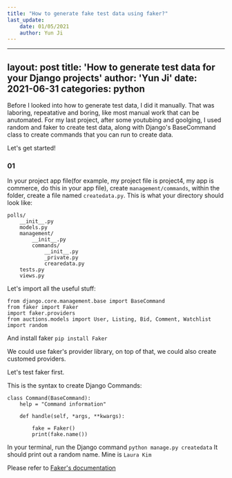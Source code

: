 ```yaml
---
title: "How to generate fake test data using faker?"
last_update: 
    date: 01/05/2021
    author: Yun Ji
---
```


---
layout: post
title: 'How to generate test data for your Django projects'
author: 'Yun Ji'
date: 2021-06-31
categories: python
---

Before I looked into how to generate test data, I did it manually. That was laboring, repeatative and boring, like most manual work that can be anutomated.
For my last project, after some youtubing and goolging, I used random and faker to create test data, along with Django's BaseCommand class to create commands
that you can run to create data.

Let's get started!

### 01

In your project app file(for example, my project file is project4, my app is commerce, do this in your app file), create `management/commands`,
within the folder, create a file named `createdata.py`.
This is what your directory should look like:

```
polls/
    __init__.py
    models.py
    management/
        __init__.py
        commands/
            __init__.py
            _private.py
            crearedata.py
    tests.py
    views.py
```

Let's import all the useful stuff:

```
from django.core.management.base import BaseCommand
from faker import Faker
import faker.providers
from auctions.models import User, Listing, Bid, Comment, Watchlist
import random
```

And install faker `pip install Faker`

We could use faker's provider library, on top of that, we could also create customed providers.

Let's test faker first.

This is the syntax to create Django Commands:

```
class Command(BaseCommand):
    help = "Command information"

    def handle(self, *args, **kwargs):

        fake = Faker()
        print(fake.name())
```

In your terminal, run the Django command `python manage.py createdata`
It should print out a random name. Mine is `Laura Kim`

Please refer to [Faker's documentation](https://faker.readthedocs.io/en/master/index.html)